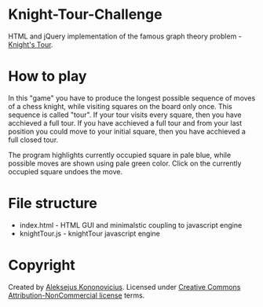 Knight-Tour-Challenge
=====================

HTML and jQuery implementation of the famous graph theory problem - [Knight's Tour](http://en.wikipedia.org/wiki/Knight%27s_tour).

# How to play

In this "game" you have to produce the longest possible sequence of moves of a chess knight, while visiting squares on the board only once. This sequence is called "tour". If your tour visits every square, then you have acchieved a full tour. If you have acchieved a full tour and from your last position you could move to your initial square, then you have acchieved a full closed tour.

The program highlights currently occupied square in pale blue, while possible moves are shown using pale green color. Click on the currently occupied square undoes the move.

# File structure

* index.html - HTML GUI and minimalstic coupling to javascript engine
* knightTour.js - knightTour javascript engine

# Copyright

Created by [Aleksejus Kononovicius](http://kononovicius.lt). Licensed under [Creative Commons Attribution-NonCommercial license](http://creativecommons.org/licenses/by-nc/4.0/) terms.
